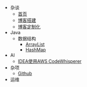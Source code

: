 * 杂谈
	* [首页](/ "Silverados的个人博客")
	* [博客搭建](blog/博客搭建.md "搭建一个博客 | Silverados")
    * [博客定制化](blog/博客定制化.md "博客定制化 | Silverados")
* Java
    * 数据结构
		* [ArrayList](/java/datastructure/ArrayList.md "ArrayList详解 | Silverados")
        * [HashMap](/java/datastructure/HashMap.md "HashMap详解 | Silverados")
* AI
    * [IDEA使用AWS CodeWhisperer](/ai/IDEA使用CodeWhisperer.md "IDEA使用AWS CodeWhisperer | Silverados") 
* 杂项
    * [Github](/misc/github_contribution_activity.md "Github中Contribution activity不展示commit | Silverados")
* 运维
